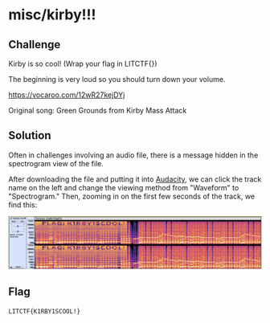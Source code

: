 # misc/kirby!!!

## Challenge

Kirby is so cool! (Wrap your flag in LITCTF{})

The beginning is very loud so you should turn down your volume.

https://vocaroo.com/12wR27kejDYj

Original song: Green Grounds from Kirby Mass Attack

## Solution

Often in challenges involving an audio file, there is a message hidden in the spectrogram view of the file.

After downloading the file and putting it into [Audacity](https://www.audacityteam.org/), we can click the track name on the left and change the viewing method from "Waveform" to "Spectrogram." Then, zooming in on the first few seconds of the track, we find this:

![spectrogram view of track showing characters FLAG: K1RBY1SCOOL!](kirby-spectrogram.png)

## Flag

`LITCTF{K1RBY1SCOOL!}`
